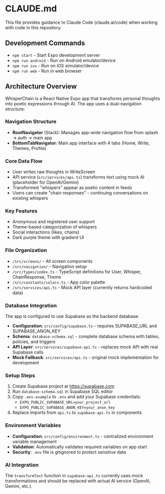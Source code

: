 # CLAUDE.md

This file provides guidance to Claude Code (claude.ai/code) when working with code in this repository.

## Development Commands

- `npm start` - Start Expo development server
- `npm run android` - Run on Android emulator/device
- `npm run ios` - Run on iOS simulator/device
- `npm run web` - Run in web browser

## Architecture Overview

WhisperChain is a React Native Expo app that transforms personal thoughts into poetic expressions through AI. The app uses a dual-navigation structure:

### Navigation Structure
- **RootNavigator** (Stack): Manages app-wide navigation flow from splash → auth → main app
- **BottomTabNavigator**: Main app interface with 4 tabs (Home, Write, Themes, Profile)

### Core Data Flow
- User writes raw thoughts in WriteScreen
- API service (`src/services/api.ts`) transforms text using mock AI (placeholder for OpenAI/Gemini)
- Transformed "whispers" appear as poetic content in feeds
- Users can create "chain responses" - continuing conversations on existing whispers

### Key Features
- Anonymous and registered user support
- Theme-based categorization of whispers
- Social interactions (likes, chains)
- Dark purple theme with gradient UI

### File Organization
- `/src/screens/` - All screen components
- `/src/navigation/` - Navigation setup
- `/src/types/index.ts` - TypeScript definitions for User, Whisper, ChainResponse, Theme
- `/src/constants/colors.ts` - App color palette
- `/src/services/api.ts` - Mock API layer (currently returns hardcoded data)

### Database Integration
The app is configured to use Supabase as the backend database:

- **Configuration**: `src/config/supabase.ts` - requires SUPABASE_URL and SUPABASE_ANON_KEY
- **Schema**: `database-schema.sql` - complete database schema with tables, policies, and triggers
- **API Layer**: `src/services/supabase-api.ts` - replaces mock API with real Supabase calls
- **Mock Fallback**: `src/services/api.ts` - original mock implementation for development

### Setup Steps
1. Create Supabase project at https://supabase.com
2. Run `database-schema.sql` in Supabase SQL editor
3. Copy `.env.example` to `.env` and add your Supabase credentials:
   - `EXPO_PUBLIC_SUPABASE_URL=your_project_url`
   - `EXPO_PUBLIC_SUPABASE_ANON_KEY=your_anon_key`
4. Replace imports from `api.ts` to `supabase-api.ts` in components

### Environment Variables
- **Configuration**: `src/config/environment.ts` - centralized environment variable management
- **Validation**: Automatically validates required variables on app start
- **Security**: `.env` file is gitignored to protect sensitive data

### AI Integration
The `transformText` function in `supabase-api.ts` currently uses mock transformations and should be replaced with actual AI service (OpenAI, Gemini, etc.).